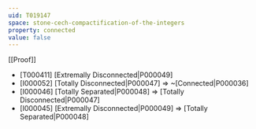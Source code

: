 ```yaml
---
uid: T019147
space: stone-cech-compactification-of-the-integers
property: connected
value: false
---
```

[[Proof]]

* [T000411] [Extremally Disconnected|P000049]
* [I000052] [Totally Disconnected|P000047] => ~[Connected|P000036]
* [I000046] [Totally Separated|P000048] => [Totally Disconnected|P000047]
* [I000045] [Extremally Disconnected|P000049] => [Totally Separated|P000048]

